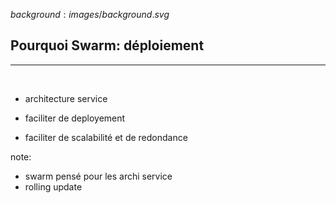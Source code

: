 $background:images/background.svg$
## Pourquoi Swarm: déploiement
---
<br/>

* architecture service

* faciliter de deployement

* faciliter de scalabilité et de redondance

note:
* swarm pensé pour les archi service
* rolling update
